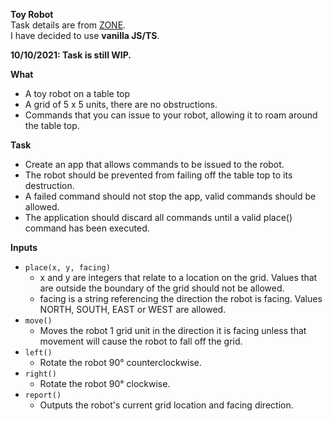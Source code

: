 **Toy Robot**\
Task details are from [ZONE](https://zone.github.io/frontend/toy-robot).\
I have decided to use **vanilla JS/TS**.

**10/10/2021: Task is still WIP.**

**What**
* A toy robot on a table top
* A grid of 5 x 5 units, there are no obstructions.
* Commands that you can issue to your robot, allowing it to roam around the table top.

**Task**
* Create an app that allows commands to be issued to the robot.
* The robot should be prevented from failing off the table top to its destruction.
* A failed command should not stop the app, valid commands should be allowed.
* The application should discard all commands until a valid place() command has been executed.

**Inputs**
* `place(x, y, facing)`
    * x and y are integers that relate to a location on the grid. Values that are outside the boundary of the grid should not be allowed.
    * facing is a string referencing the direction the robot is facing. Values NORTH, SOUTH, EAST or WEST are allowed.
* `move()`
    * Moves the robot 1 grid unit in the direction it is facing unless that movement will cause the robot to fall off the grid.
* `left()`
    * Rotate the robot 90° counterclockwise.
* `right()`
    * Rotate the robot 90° clockwise.
* `report()`
    * Outputs the robot's current grid location and facing direction.
